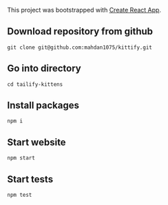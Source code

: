 This project was bootstrapped with [Create React App](https://github.com/facebookincubator/create-react-app).

## Download repository from github

```
git clone git@github.com:mahdan1075/kittify.git
```

## Go into directory

```
cd tailify-kittens
```

## Install packages

```
npm i
```

## Start website

```
npm start
```

## Start tests

```
npm test
```
